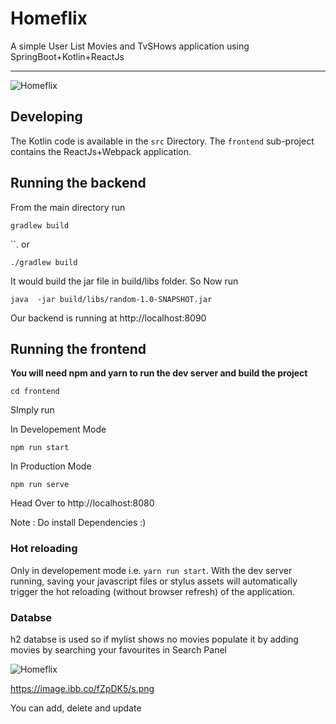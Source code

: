 # Homeflix
A simple User List Movies and TvSHows application using SpringBoot+Kotlin+ReactJs

--------------------------------------------------------------------------------------
![Homeflix](https://s3.amazonaws.com/poly-screenshots.angel.co/Project/53/588841/da60cadf381d8632d75a8054284625b8-original.jpg)



## Developing

The Kotlin code is available in the `src` Directory.
The `frontend` sub-project contains the ReactJs+Webpack application.


## Running the backend 

From the main directory run 

```
gradlew build
```
``. 
or 

```
./gradlew build
```

It would build the jar file in build/libs folder.
So Now run 

```
java  -jar build/libs/random-1.0-SNAPSHOT.jar
```


Our backend is running at http://localhost:8090

## Running the frontend 

**You will need npm and yarn to run the dev server and build the project**


```
cd frontend
```


SImply run 

In Developement Mode

```
npm run start
```

In Production Mode

```
npm run serve
```


Head Over to http://localhost:8080 

Note : Do install Dependencies :)


### Hot reloading

Only in developement mode i.e. `yarn run start`.
With the dev server running, saving your javascript files or stylus assets will automatically trigger the hot reloading
(without browser refresh) of the application.


### Databse 
h2 databse is used  so if mylist shows no movies populate it by adding movies by searching 
your favourites in Search Panel

![Homeflix](https://image.ibb.co/fZpDK5/s.png)


https://image.ibb.co/fZpDK5/s.png

You can  add, delete and update
